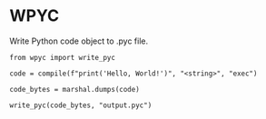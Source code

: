 # WPYC

Write Python code object to .pyc file.

```
from wpyc import write_pyc

code = compile(f"print('Hello, World!')", "<string>", "exec")

code_bytes = marshal.dumps(code)

write_pyc(code_bytes, "output.pyc")
```
